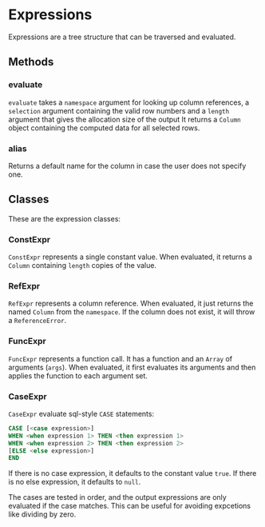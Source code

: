 # Expressions

Expressions are a tree structure that can be traversed and evaluated.

## Methods

### evaluate

`evaluate` takes a `namespace` argument for looking up column references,
a `selection` argument containing the valid row numbers
and a `length` argument that gives the allocation size of the output
It returns a `Column` object containing the computed data for all selected rows.

### alias

Returns a default name for the column in case the user does not specify one.

## Classes

These are the expression classes:

### ConstExpr

`ConstExpr` represents a single constant value. 
When evaluated, it returns a `Column` containing `length` copies of the value.

### RefExpr

`RefExpr` represents a column reference. 
When evaluated, it just returns the named `Column` from the `namespace`.
If the column does not exist, it will throw a `ReferenceError`.

### FuncExpr

`FuncExpr` represents a function call.
It has a function and an `Array` of arguments (`args`).
When evaluated, it first evaluates its arguments and then applies the function to each argument set.

### CaseExpr

`CaseExpr` evaluate sql-style `CASE` statements:

```sql
CASE [<case expression>]
WHEN <when expression 1> THEN <then expression 1>
WHEN <when expression 2> THEN <then expression 2>
[ELSE <else expression>]
END
```

If there is no case expression, it defaults to the constant value `true`.
If there is no else expression, it defaults to `null`.

The cases are tested in order, and the output expressions are only evaluated if the case matches.
This can be useful for avoiding expcetions like dividing by zero.
